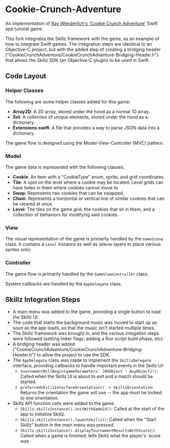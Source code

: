 # Cookie-Crunch-Adventure

An implementation of [Ray Wenderlich's 'Cookie Crunch Adventure'](http://www.raywenderlich.com/75270/make-game-like-candy-crush-with-swift-tutorial-part-1) Swift app tutorial game.

This fork integrates the Skillz framework with the game, as an example of how to integrate Swift games. The integration steps are identical to an Objective-C project, but with the added step of creating a bridging header ("CookieCrunchAdventure/CookieCrunchAdventure-Bridging-Header.h") that allows the Skillz SDK (an Objective-C plugin) to be used in Swift.


## Code Layout

### Helper Classes

The following are some helper classes added for this game:

* **Array2D<T>**: A 2D array, stored under the hood as a normal 1D array.
* **Set<T>**: A collection of unique elements, stored under the hood as a dictionary.
* **Extensions.swift**: A file that provides a way to parse JSON data into a dictionary.

The game flow is designed using the Model-View-Controller (MVC) pattern.

### Model

The game data is represented with the following classes:

* **Cookie**: An item with a "CookieType" enum, sprite, and grid coordinates.
* **Tile**: A spot on the level where a cookie may be located. Level grids can have holes in them where cookies cannot move to.
* **Swap**: Represents two cookies that can be swapped.
* **Chain**: Represents a horizontal or vertical line of similar cookies that can be cleared at once.
* **Level**: The tiles on the game grid, the cookies that sit in them, and a collection of behaviors for modifying said cookies.

### View
The visual representation of the game is primarily handled by the `GameScene` class. It contains a `Level` instance as well as `SKNode` layers to place various sprites onto.

### Controller

The game flow is primarily handled by the `GameViewController` class.

System callbacks are handled by the `AppDelegate` class.


## Skillz Integration Steps

* A main menu was added to the game, providing a single button to load the Skillz UI.
* The code that starts the background music was moved to start up as soon as the app loads, so that the music isn't started multiple times.
* The Skillz framework was brought in, and the various integation steps were followed (setting linker flags, adding a Run script build phase, etc).
* A bridging header was added ("CookieCrunchAdventure/CookieCrunchAdventure-Bridging-Header.h") to allow the project to use the SDK.
* The `AppDelegate` class was made to implement the `SkillzDelegate` interface, providing callbacks to handle important events in the Skillz UI:
    * `tournamentWillBegin(gameParameters: [NSObject : AnyObject]!)`: Called when the Skillz UI is about to exit and a match should be started.
    * `preferredSkillzInterfaceOrientation() -> SkillzOrientation`: Returns the orientation the game will use -- the app must be locked to one orientation.
* Skillz API function calls were added to the game:
    * `Skillz.skillzInstance().initWithGameId()`: Called at the start of the app to initialize Skillz.
    * `Skillz.skillzInstance().launchSkillz()`: Called when the "Start Skillz" button in the main menu was pressed.
    * `Skillz.skillzInstance().displayTournamentResultsWithScore()`: Called when a game is finished; tells Skillz what the player's 'score was.